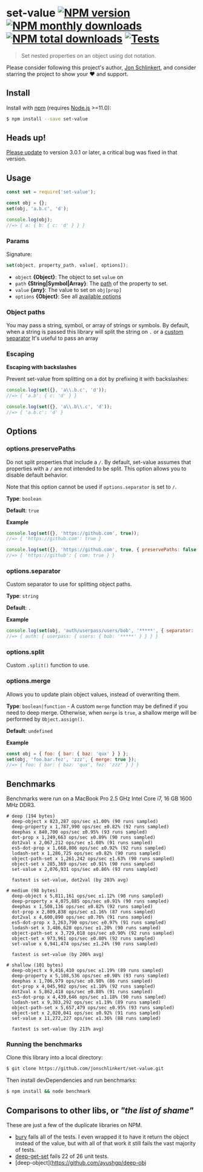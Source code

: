 # set-value [![NPM version](https://img.shields.io/npm/v/set-value.svg?style=flat)](https://www.npmjs.com/package/set-value) [![NPM monthly downloads](https://img.shields.io/npm/dm/set-value.svg?style=flat)](https://npmjs.org/package/set-value) [![NPM total downloads](https://img.shields.io/npm/dt/set-value.svg?style=flat)](https://npmjs.org/package/set-value)  [![Tests](https://github.com/jonschlinkert/set-value/actions/workflows/main.yml/badge.svg)](https://github.com/jonschlinkert/set-value/actions/workflows/main.yml)

> Set nested properties on an object using dot notation.

Please consider following this project's author, [Jon Schlinkert](https://github.com/jonschlinkert), and consider starring the project to show your :heart: and support.

## Install

Install with [npm](https://www.npmjs.com/) (requires [Node.js](https://nodejs.org/en/) >=11.0):

```sh
$ npm install --save set-value
```

## Heads up!

[Please update](https://github.com/update/update) to version 3.0.1 or later, a critical bug was fixed in that version.

## Usage

```js
const set = require('set-value');

const obj = {};
set(obj, 'a.b.c', 'd');

console.log(obj);
//=> { a: { b: { c: 'd' } } }
```

### Params

Signature:

```js
set(object, property_path, value[, options]);
```

* `object` **{Object}**: The object to set `value` on
* `path` **{String|Symbol|Array}**: The [path](#object-paths) of the property to set.
* `value` **{any}**: The value to set on `obj[prop]`
* `options` **{Object}**: See all [available options](#options)

### Object paths

You may pass a string, symbol, or array of strings or symbols. By default, when a string is passed this library will split the string on `.` or a [custom separator](#options-separator) It's useful to pass an array

### Escaping

**Escaping with backslashes**

Prevent set-value from splitting on a dot by prefixing it with backslashes:

```js
console.log(set({}, 'a\\.b.c', 'd'));
//=> { 'a.b': { c: 'd' } }

console.log(set({}, 'a\\.b\\.c', 'd'));
//=> { 'a.b.c': 'd' }
```

## Options

### options.preservePaths

Do not split properties that include a `/`. By default, set-value assumes that properties with a `/` are not intended to be split. This option allows you to disable default behavior.

Note that this option cannot be used if `options.separator` is set to `/`.

**Type**: `boolean`

**Default**: `true`

**Example**

```js
console.log(set({}, 'https://github.com', true));
//=> { 'https://github.com': true }

console.log(set({}, 'https://github.com', true, { preservePaths: false }));
//=> { 'https://github': { com: true } }
```

### options.separator

Custom separator to use for splitting object paths.

**Type**: `string`

**Default**: `.`

**Example**

```js
console.log(set(obj, 'auth/userpass/users/bob', '*****', { separator: '/' }));
//=> { auth: { userpass: { users: { bob: '*****' } } } }
```

### options.split

Custom `.split()` function to use.

### options.merge

Allows you to update plain object values, instead of overwriting them.

**Type**: `boolean|function` - A custom `merge` function may be defined if you need to deep merge. Otherwise, when `merge` is `true`, a shallow merge will be performed by `Object.assign()`.

**Default**: `undefined`

**Example**

```js
const obj = { foo: { bar: { baz: 'qux' } } };
set(obj, 'foo.bar.fez', 'zzz', { merge: true });
//=> { foo: { bar: { baz: 'qux', fez: 'zzz' } } }
```

## Benchmarks

Benchmarks were run on a MacBook Pro 2.5 GHz Intel Core i7, 16 GB 1600 MHz DDR3.

```
# deep (194 bytes)
  deep-object x 823,287 ops/sec ±1.00% (90 runs sampled)
  deep-property x 1,787,990 ops/sec ±0.82% (92 runs sampled)
  deephas x 840,700 ops/sec ±0.95% (93 runs sampled)
  dot-prop x 1,249,663 ops/sec ±0.89% (90 runs sampled)
  dot2val x 2,067,212 ops/sec ±1.08% (91 runs sampled)
  es5-dot-prop x 1,668,806 ops/sec ±0.92% (92 runs sampled)
  lodash-set x 1,286,725 ops/sec ±0.82% (90 runs sampled)
  object-path-set x 1,261,242 ops/sec ±1.63% (90 runs sampled)
  object-set x 285,369 ops/sec ±0.91% (90 runs sampled)
  set-value x 2,076,931 ops/sec ±0.86% (93 runs sampled)

  fastest is set-value, dot2val (by 203% avg)

# medium (98 bytes)
  deep-object x 5,811,161 ops/sec ±1.12% (90 runs sampled)
  deep-property x 4,075,885 ops/sec ±0.91% (90 runs sampled)
  deephas x 1,508,136 ops/sec ±0.82% (92 runs sampled)
  dot-prop x 2,809,838 ops/sec ±1.16% (87 runs sampled)
  dot2val x 4,600,890 ops/sec ±0.76% (91 runs sampled)
  es5-dot-prop x 3,263,790 ops/sec ±0.97% (91 runs sampled)
  lodash-set x 3,486,628 ops/sec ±1.20% (90 runs sampled)
  object-path-set x 3,729,018 ops/sec ±0.90% (92 runs sampled)
  object-set x 973,961 ops/sec ±0.80% (92 runs sampled)
  set-value x 6,941,474 ops/sec ±1.24% (90 runs sampled)

  fastest is set-value (by 206% avg)

# shallow (101 bytes)
  deep-object x 9,416,410 ops/sec ±1.19% (89 runs sampled)
  deep-property x 5,108,536 ops/sec ±0.98% (93 runs sampled)
  deephas x 1,706,979 ops/sec ±0.98% (86 runs sampled)
  dot-prop x 4,045,902 ops/sec ±1.10% (92 runs sampled)
  dot2val x 5,862,418 ops/sec ±0.88% (91 runs sampled)
  es5-dot-prop x 4,439,646 ops/sec ±1.18% (90 runs sampled)
  lodash-set x 9,303,292 ops/sec ±1.19% (89 runs sampled)
  object-path-set x 5,657,479 ops/sec ±0.95% (93 runs sampled)
  object-set x 2,020,041 ops/sec ±0.92% (91 runs sampled)
  set-value x 11,272,227 ops/sec ±1.36% (88 runs sampled)

  fastest is set-value (by 213% avg)

```

### Running the benchmarks

Clone this library into a local directory:

```sh
$ git clone https://github.com/jonschlinkert/set-value.git
```

Then install devDependencies and run benchmarks:

```sh
$ npm install && node benchmark
```

## Comparisons to other libs, or _"the list of shame"_

These are just a few of the duplicate libraries on NPM.

* [bury](https://github.com/kalmbach/bury) fails all of the tests. I even wrapped it to have it return the object instead of the value, but with all of that work it still fails the vast majority of tests.
* [deep-get-set](https://github.com/acstll/deep-get-set) fails 22 of 26 unit tests.
* [deep-object](https://github.com/ayushgp/deep-obj
